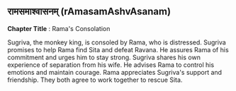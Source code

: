 ## रामसमाश्वासनम् (rAmasamAshvAsanam)
**Chapter Title** : Rama's Consolation

Sugriva, the monkey king, is consoled by Rama, who is distressed. Sugriva promises to help Rama find Sita and defeat Ravana. He assures Rama of his commitment and urges him to stay strong. Sugriva shares his own experience of separation from his wife. He advises Rama to control his emotions and maintain courage. Rama appreciates Sugriva's support and friendship. They both agree to work together to rescue Sita.